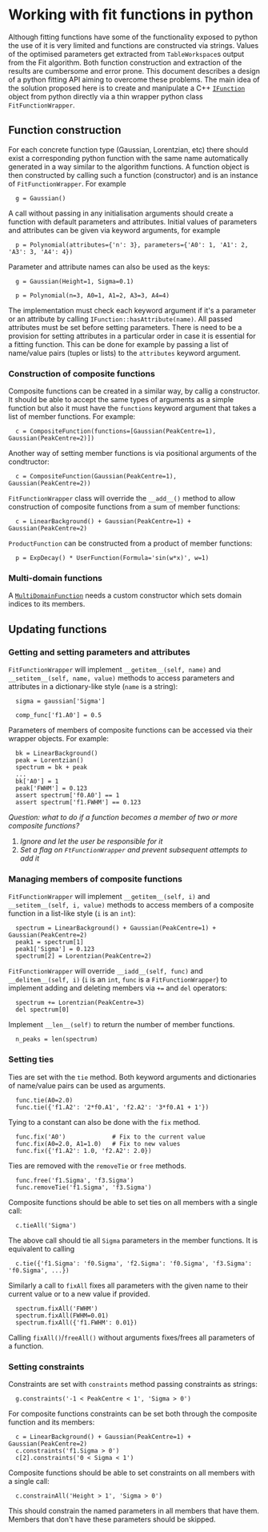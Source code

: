 # Working with fit functions in python

Although fitting functions have some of the functionality exposed to python the use of it is very limited and functions are constructed via strings. Values of the optimised parameters get extracted from `TableWorkspace`s output from the Fit algorithm. Both function construction and extraction of the results are cumbersome and error prone. This document describes a design of a python fitting API aiming to overcome these problems. The main idea of the solution proposed here is to create and manipulate a C++ [`IFunction`](https://github.com/mantidproject/mantid/blob/master/Framework/API/inc/MantidAPI/IFunction.h) object from python directly via a thin wrapper python class `FitFunctionWrapper`.

## Function construction

For each concrete function type (Gaussian, Lorentzian, etc) there should exist a corresponding python function with the same name automatically generated in a way similar to the algorithm functions. A function object is then constructed by calling such a function (constructor) and is an instance of `FitFunctionWrapper`. For example
```
  g = Gaussian()
```
A call without passing in any initialisation arguments should create a function with default parameters and attributes.
Initial values of parameters and attributes can be given via keyword arguments, for example
```
  p = Polynomial(attributes={'n': 3}, parameters={'A0': 1, 'A1': 2, 'A3': 3, 'A4': 4})
```
Parameter and attribute names can also be used as the keys:
```
  g = Gaussian(Height=1, Sigma=0.1)
  
  p = Polynomial(n=3, A0=1, A1=2, A3=3, A4=4)
```
The implementation must check each keyword argument if it's a parameter or an attribute by calling `IFunction::hasAttribute(name)`. All passed attributes must be set before setting parameters. There is need to be a provision for setting attributes in a particular order in case it is essential for a fitting function. This can be done for example by passing a list of name/value pairs (tuples or lists) to the `attributes` keyword argument.

### Construction of composite functions

Composite functions can be created in a similar way, by callig a constructor. It should be able to accept the same types of arguments as a simple function but also it must have the `functions` keyword argument that takes a list of member functions. For example:
```
  c = CompositeFunction(functions=[Gaussian(PeakCentre=1), Gaussian(PeakCentre=2)])
```
Another way of setting member functions is via positional arguments of the condtructor:
```
  c = CompositeFunction(Gaussian(PeakCentre=1), Gaussian(PeakCentre=2))
```
`FitFunctionWrapper` class will override the `__add__()` method to allow construction of composite functions from a sum of member functions:
```
  c = LinearBackground() + Gaussian(PeakCentre=1) + Gaussian(PeakCentre=2)
```
`ProductFunction` can be constructed from a product of member functions:
```
  p = ExpDecay() * UserFunction(Formula='sin(w*x)', w=1)
```

### Multi-domain functions

A [`MultiDomainFunction`](https://github.com/mantidproject/mantid/blob/master/Framework/API/inc/MantidAPI/MultiDomainFunction.h) needs a custom constructor which sets domain indices to its members.

## Updating functions

### Getting and setting parameters and attributes

`FitFunctionWrapper` will implement `__getitem__(self, name)` and `__setitem__(self, name, value)` methods to access parameters and attributes in a dictionary-like style (`name` is a string):
```
  sigma = gaussian['Sigma']
  
  comp_func['f1.A0'] = 0.5
```

Parameters of members of composite functions can be accessed via their wrapper objects. For example:
```
  bk = LinearBackground()
  peak = Lorentzian()
  spectrum = bk + peak
  ...
  bk['A0'] = 1
  peak['FWHM'] = 0.123
  assert spectrum['f0.A0'] == 1
  assert spectrum['f1.FWHM'] == 0.123
```
*Question: what to do if a function becomes a member of two or more composite functions?*
  1. *Ignore and let the user be responsible for it*
  2. *Set a flag on `FtFunctionWrapper` and prevent subsequent attempts to add it*

### Managing members of composite functions

`FitFunctionWrapper` will implement `__getitem__(self, i)` and `__setitem__(self, i, value)` methods to access members of a composite function in a list-like style (`i` is an `int`):
```
  spectrum = LinearBackground() + Gaussian(PeakCentre=1) + Gaussian(PeakCentre=2)
  peak1 = spectrum[1]
  peak1['Sigma'] = 0.123
  spectrum[2] = Lorentzian(PeakCentre=2)
```

`FitFunctionWrapper` will override `__iadd__(self, func)` and `__delitem__(self, i)` (`i` is an `int`, `func` is a `FitFunctionWrapper`) to implement adding and deleting members via `+=` and `del` operators:
```
  spectrum += Lorentzian(PeakCentre=3)
  del spectrum[0]
```

Implement `__len__(self)` to return the number of member functions.
```
  n_peaks = len(spectrum)
```

### Setting ties

Ties are set with the `tie` method. Both keyword arguments and dictionaries of name/value pairs can be used as arguments.
```
  func.tie(A0=2.0)
  func.tie({'f1.A2': '2*f0.A1', 'f2.A2': '3*f0.A1 + 1'})
```

Tying to a constant can also be done with the `fix` method.
```
  func.fix('A0')             # Fix to the current value
  func.fix(A0=2.0, A1=1.0)   # Fix to new values
  func.fix({'f1.A2': 1.0, 'f2.A2': 2.0})
```

Ties are removed with the `removeTie` or `free` methods.
```
  func.free('f1.Sigma', 'f3.Sigma')
  func.removeTie('f1.Sigma', 'f3.Sigma')
```

Composite functions should be able to set ties on all members with a single call:
```
  c.tieAll('Sigma')
```
The above call should tie all `Sigma` parameters in the member functions. It is equivalent to calling
```
  c.tie({'f1.Sigma': 'f0.Sigma', 'f2.Sigma': 'f0.Sigma', 'f3.Sigma': 'f0.Sigma', ...})
```
Similarly a call to `fixAll` fixes all parameters with the given name to their current value or to a new value if provided.
```
  spectrum.fixAll('FWHM')
  spectrum.fixAll(FWHM=0.01)
  spectrum.fixAll({'f1.FWHM': 0.01})
```
Calling `fixAll()`/`freeAll()` without arguments fixes/frees all parameters of a function.

### Setting constraints

Constraints are set with `constraints` method passing constraints as strings:
```
  g.constraints('-1 < PeakCentre < 1', 'Sigma > 0')
```

For composite functions constraints can be set both through the composite function and its members:
```
  c = LinearBackground() + Gaussian(PeakCentre=1) + Gaussian(PeakCentre=2)
  c.constraints('f1.Sigma > 0')
  c[2].constraints('0 < Sigma < 1')
```

Composite functions should be able to set constraints on all members with a single call:
```
  c.constrainAll('Height > 1', 'Sigma > 0')
```
This should constrain the named parameters in all members that have them. Members that don't have these parameters should be skipped.
